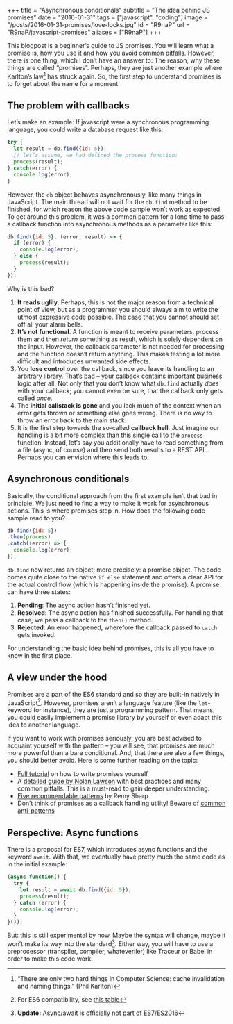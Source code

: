+++
title = "Asynchronous conditionals"
subtitle = "The idea behind JS promises"
date = "2016-01-31"
tags = ["javascript", "coding"]
image = "/posts/2016-01-31-promises/love-locks.jpg"
id = "R9naP"
url = "R9naP/javascript-promises"
aliases = ["R9naP"]
+++

This blogpost is a beginner’s guide to JS promises. You will learn what a promise is, how you use it and how you avoid common pitfalls. However, there is one thing, which I don’t have an answer to: The reason, why these things are called “promises”. Perhaps, they are just another example where Karlton’s law[^1] has struck again. So, the first step to understand promises is to forget about the name for a moment.

## The problem with callbacks

Let’s make an example: If javascript were a synchronous programming language, you could write a database request like this:

```JavaScript
try {
  let result = db.find({id: 5});
  // let’s assume, we had defined the process function:
  process(result);
} catch(error) {
  console.log(error);
}
```

However, the `db` object behaves asynchronously, like many things in JavaScript. The main thread will not wait for the `db.find` method to be finished, for which reason the above code sample won’t work as expected. To get around this problem, it was a common pattern for a long time to pass a callback function into asynchronous methods as a parameter like this:

```JavaScript
db.find({id: 5}, (error, result) => {
  if (error) {
    console.log(error);
  } else {
    process(result);
  }
});
```

Why is this bad?

1. **It reads uglily**. Perhaps, this is not the major reason from a technical point of view, but as a programmer you should always aim to write the utmost expressive code possible. The case that you cannot should set off all your alarm bells.
2. **It’s not functional**. A function is meant to receive parameters, process them and then *return* something as result, which is solely dependent on the input. However, the callback parameter is not needed for processing and the function doesn’t return anything. This makes testing a lot more difficult and introduces unwanted side effects.
3. You **lose control** over the callback, since you leave its handling to an arbitrary library. That’s bad – your callback contains important business logic after all. Not only that you don’t know what `db.find` actually *does* with your callback; you cannot even be sure, that the callback only gets called *once*.
4. The **initial callstack is gone** and you lack much of the context when an error gets thrown or something else goes wrong. There is no way to throw an error back to the main stack.
5. It is the first step towards the so-called **callback hell**. Just imagine our handling is a bit more complex than this single call to the `process` function. Instead, let’s say you additionally have to read something from a file (async, of course) and then send both results to a REST API… Perhaps you can envision where this leads to.

## Asynchronous conditionals

Basically, the conditional approach from the first example isn’t that bad in principle. We just need to find a way to make it work for asynchronous actions. This is where promises step in. How does the following code sample read to you?

```JavaScript
db.find({id: 5})
.then(process)
.catch((error) => {
  console.log(error);
});
```

`db.find` now returns an object; more precisely: a promise object. The code comes quite close to the native `if else` statement and offers a clear API for the actual control flow (which is happening inside the promise). A promise can have three states:

1. **Pending**: The async action hasn’t finished yet.
2. **Resolved**: The async action has finished successfully. For handling that case, we pass a callback to the `then()` method.
3. **Rejected**: An error happened, wherefore the callback passed to `catch` gets invoked.

For understanding the basic idea behind promises, this is all you have to know in the first place.

## A view under the hood

Promises are a part of the ES6 standard and so they are built-in natively in JavaScript[^2]. However, promises aren’t a language feature (like the `let`-keyword for instance), they are just a programming pattern. That means, you could easily implement a promise library by yourself or even adapt this idea to another language.

If you want to work with promises seriously, you are best advised to acquaint yourself with the pattern – you will see, that promises are much more powerful than a bare conditional. And, that there are also a few things, you should better avoid. Here is some further reading on the topic:

- [Full tutorial](https://www.promisejs.org/) on how to write promises yourself
- A [detailed guide by Nolan Lawson](http://pouchdb.com/2015/05/18/we-have-a-problem-with-promises.html) with best practices and many common pitfalls. This is a must-read to gain deeper understanding.
- [Five recommendable patterns](https://remysharp.com/2014/11/19/my-five-promise-patterns) by Remy Sharp
- Don’t think of promises as a callback handling utility! Beware of [common anti-patterns](https://github.com/petkaantonov/bluebird/wiki/Promise-anti-patterns)

## Perspective: Async functions

There is a proposal for ES7, which introduces async functions and the keyword `await`. With that, we eventually have pretty much the same code as in the initial example:

```JavaScript
(async function() {
  try {
    let result = await db.find({id: 5});
    process(result);
  } catch (error) {
    console.log(error);
  }
}());
```

But: this is still experimental by now. Maybe the syntax will change, maybe it won’t make its way into the standard[^3]. Either way, you will have to use a preprocessor (transpiler, compiler, whateveriler) like Traceur or Babel in order to make this code work.


[^1]: “There are only two hard things in Computer Science: cache invalidation and naming things.” (Phil Karlton)
[^2]: For ES6 compatibility, see [this table](https://kangax.github.io/compat-table/es6/)
[^3]: **Update:** Async/await is officially [not part of ES7/ES2016](http://www.2ality.com/2016/01/ecmascript-2016.html)

<!-- *[ES6]: EcmaScript 6 -->
<!-- *[ES7]: EcmaScript 7 -->
